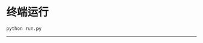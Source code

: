 # 终端运行

```shell
python run.py
```
****************************************************************************************************************************************************************************************************************************************************************************************************************************************************************************************************************************************************************************************************************************************************************************************************************************************************************************************************************************************************************************************************************************************************************************************************************************************************************************************************************************************************************************************************